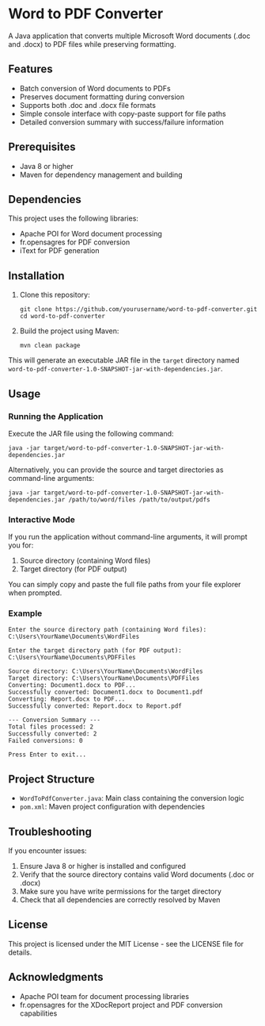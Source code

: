 # Word to PDF Converter
A Java application that converts multiple Microsoft Word documents (.doc and .docx) to PDF files while preserving formatting.

## Features
- Batch conversion of Word documents to PDFs
- Preserves document formatting during conversion
- Supports both .doc and .docx file formats
- Simple console interface with copy-paste support for file paths
- Detailed conversion summary with success/failure information
## Prerequisites

- Java 8 or higher
- Maven for dependency management and building
## Dependencies

This project uses the following libraries:
- Apache POI for Word document processing
- fr.opensagres for PDF conversion
- iText for PDF generation
## Installation

1. Clone this repository:
   ```
   git clone https://github.com/yourusername/word-to-pdf-converter.git
   cd word-to-pdf-converter
   ```

2. Build the project using Maven:
   ```
   mvn clean package
   ```

This will generate an executable JAR file in the `target` directory named `word-to-pdf-converter-1.0-SNAPSHOT-jar-with-dependencies.jar`.

## Usage

### Running the Application

Execute the JAR file using the following command:
```
java -jar target/word-to-pdf-converter-1.0-SNAPSHOT-jar-with-dependencies.jar
```

Alternatively, you can provide the source and target directories as command-line arguments:
```
java -jar target/word-to-pdf-converter-1.0-SNAPSHOT-jar-with-dependencies.jar /path/to/word/files /path/to/output/pdfs
```

### Interactive Mode

If you run the application without command-line arguments, it will prompt you for:

1. Source directory (containing Word files)
2. Target directory (for PDF output)

You can simply copy and paste the full file paths from your file explorer when prompted.

### Example

```
Enter the source directory path (containing Word files):
C:\Users\YourName\Documents\WordFiles

Enter the target directory path (for PDF output):
C:\Users\YourName\Documents\PDFFiles

Source directory: C:\Users\YourName\Documents\WordFiles
Target directory: C:\Users\YourName\Documents\PDFFiles
Converting: Document1.docx to PDF...
Successfully converted: Document1.docx to Document1.pdf
Converting: Report.docx to PDF...
Successfully converted: Report.docx to Report.pdf

--- Conversion Summary ---
Total files processed: 2
Successfully converted: 2
Failed conversions: 0

Press Enter to exit...
```
## Project Structure

- `WordToPdfConverter.java`: Main class containing the conversion logic
- `pom.xml`: Maven project configuration with dependencies

## Troubleshooting

If you encounter issues:

1. Ensure Java 8 or higher is installed and configured
2. Verify that the source directory contains valid Word documents (.doc or .docx)
3. Make sure you have write permissions for the target directory
4. Check that all dependencies are correctly resolved by Maven
## License

This project is licensed under the MIT License - see the LICENSE file for details.

## Acknowledgments

- Apache POI team for document processing libraries
- fr.opensagres for the XDocReport project and PDF conversion capabilities